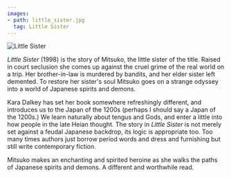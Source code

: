 ```yaml
---
images:
- path: little_sister.jpg
  tag: Little Sister
---
```

![Little Sister](little_sister.jpg)

*Little Sister* (1998) is the story of Mitsuko, the little sister
of the title.  Raised in court seclusion she comes up against
the cruel grime of the real world on a trip.  Her brother-in-law is
murdered by bandits, and her elder sister left demented.  To restore
her sister's soul Mitsuko goes on a strange odyssey into a world
of Japanese spirits and demons.

Kara Dalkey has set her book somewhere refreshingly different,
and introduces us to the Japan of the 1200s (perhaps I should say
a Japan of the 1200s.)  We learn naturally about tengus and
Gods, and enter a little into how people in the late Heian thought.
The story in *Little Sister* is not merely set against a feudal
Japanese backdrop, its logic is appropriate too.  Too many times
authors just borrow period words and dress and furnishing but
still write contemporary fiction.

Mitsuko makes an enchanting and spirited heroine as she walks
the paths of Japanese spirits and demons.  A different and
worthwhile read.
